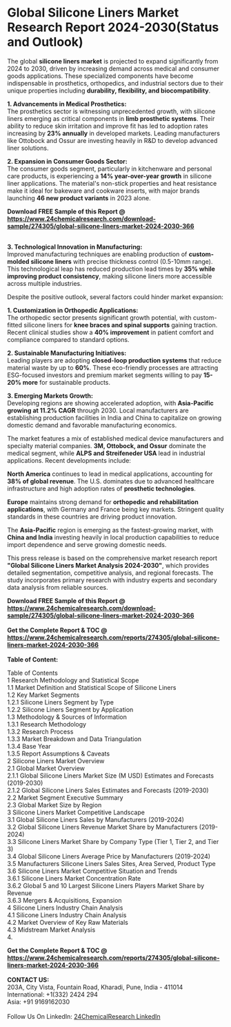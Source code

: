 <h1>Global Silicone Liners Market Research Report 2024-2030(Status and Outlook)</h1><p>The global <strong>silicone liners market</strong> is projected to expand significantly from 2024 to 2030, driven by increasing demand across medical and consumer goods applications. These specialized components have become indispensable in prosthetics, orthopedics, and industrial sectors due to their unique properties including <strong>durability, flexibility, and biocompatibility</strong>.</p><p><strong>1. Advancements in Medical Prosthetics:</strong><br>
The prosthetics sector is witnessing unprecedented growth, with silicone liners emerging as critical components in <strong>limb prosthetic systems</strong>. Their ability to reduce skin irritation and improve fit has led to adoption rates increasing by <strong>23% annually</strong> in developed markets. Leading manufacturers like Ottobock and Ossur are investing heavily in R&amp;D to develop advanced liner solutions.</p><p><strong>2. Expansion in Consumer Goods Sector:</strong><br>
The consumer goods segment, particularly in kitchenware and personal care products, is experiencing a <strong>14% year-over-year growth</strong> in silicone liner applications. The material's non-stick properties and heat resistance make it ideal for bakeware and cookware inserts, with major brands launching <strong>46 new product variants</strong> in 2023 alone.</p><div><b>Download FREE Sample of this Report @ 
            <a href="https://www.24chemicalresearch.com/download-sample/274305/global-silicone-liners-market-2024-2030-366">
            https://www.24chemicalresearch.com/download-sample/274305/global-silicone-liners-market-2024-2030-366</a></b></div><br><p><strong>3. Technological Innovation in Manufacturing:</strong><br>
Improved manufacturing techniques are enabling production of <strong>custom-molded silicone liners</strong> with precise thickness control (0.5-10mm range). This technological leap has reduced production lead times by <strong>35% while improving product consistency</strong>, making silicone liners more accessible across multiple industries.</p><p>Despite the positive outlook, several factors could hinder market expansion:</p><p><strong>1. Customization in Orthopedic Applications:</strong><br>
The orthopedic sector presents significant growth potential, with custom-fitted silicone liners for <strong>knee braces and spinal supports</strong> gaining traction. Recent clinical studies show a <strong>40% improvement</strong> in patient comfort and compliance compared to standard options.</p><p><strong>2. Sustainable Manufacturing Initiatives:</strong><br>
Leading players are adopting <strong>closed-loop production systems</strong> that reduce material waste by up to <strong>60%</strong>. These eco-friendly processes are attracting ESG-focused investors and premium market segments willing to pay <strong>15-20% more</strong> for sustainable products.</p><p><strong>3. Emerging Markets Growth:</strong><br>
Developing regions are showing accelerated adoption, with <strong>Asia-Pacific growing at 11.2% CAGR</strong> through 2030. Local manufacturers are establishing production facilities in India and China to capitalize on growing domestic demand and favorable manufacturing economics.</p><p>The market features a mix of established medical device manufacturers and specialty material companies. <strong>3M, Ottobock, and Ossur</strong> dominate the medical segment, while <strong>ALPS and Streifeneder USA</strong> lead in industrial applications. Recent developments include:</p><p><strong>North America</strong> continues to lead in medical applications, accounting for <strong>38% of global revenue</strong>. The U.S. dominates due to advanced healthcare infrastructure and high adoption rates of <strong>prosthetic technologies</strong>.</p><p><strong>Europe</strong> maintains strong demand for <strong>orthopedic and rehabilitation applications</strong>, with Germany and France being key markets. Stringent quality standards in these countries are driving product innovation.</p><p>The <strong>Asia-Pacific</strong> region is emerging as the fastest-growing market, with <strong>China and India</strong> investing heavily in local production capabilities to reduce import dependence and serve growing domestic needs.</p><p>This press release is based on the comprehensive market research report <strong>"Global Silicone Liners Market Analysis 2024-2030"</strong>, which provides detailed segmentation, competitive analysis, and regional forecasts. The study incorporates primary research with industry experts and secondary data analysis from reliable sources.</p><div><b>Download FREE Sample of this Report @ 
            <a href="https://www.24chemicalresearch.com/download-sample/274305/global-silicone-liners-market-2024-2030-366">
            https://www.24chemicalresearch.com/download-sample/274305/global-silicone-liners-market-2024-2030-366</a></b></div><br><div><b>Get the Complete Report & TOC @ 
            <a href="https://www.24chemicalresearch.com/reports/274305/global-silicone-liners-market-2024-2030-366">
            https://www.24chemicalresearch.com/reports/274305/global-silicone-liners-market-2024-2030-366</a></b></div><br>
            <b>Table of Content:</b><p>Table of Contents<br />
1 Research Methodology and Statistical Scope<br />
1.1 Market Definition and Statistical Scope of Silicone Liners<br />
1.2 Key Market Segments<br />
1.2.1 Silicone Liners Segment by Type<br />
1.2.2 Silicone Liners Segment by Application<br />
1.3 Methodology & Sources of Information<br />
1.3.1 Research Methodology<br />
1.3.2 Research Process<br />
1.3.3 Market Breakdown and Data Triangulation<br />
1.3.4 Base Year<br />
1.3.5 Report Assumptions & Caveats<br />
2 Silicone Liners Market Overview<br />
2.1 Global Market Overview<br />
2.1.1 Global Silicone Liners Market Size (M USD) Estimates and Forecasts (2019-2030)<br />
2.1.2 Global Silicone Liners Sales Estimates and Forecasts (2019-2030)<br />
2.2 Market Segment Executive Summary<br />
2.3 Global Market Size by Region<br />
3 Silicone Liners Market Competitive Landscape<br />
3.1 Global Silicone Liners Sales by Manufacturers (2019-2024)<br />
3.2 Global Silicone Liners Revenue Market Share by Manufacturers (2019-2024)<br />
3.3 Silicone Liners Market Share by Company Type (Tier 1, Tier 2, and Tier 3)<br />
3.4 Global Silicone Liners Average Price by Manufacturers (2019-2024)<br />
3.5 Manufacturers Silicone Liners Sales Sites, Area Served, Product Type<br />
3.6 Silicone Liners Market Competitive Situation and Trends<br />
3.6.1 Silicone Liners Market Concentration Rate<br />
3.6.2 Global 5 and 10 Largest Silicone Liners Players Market Share by Revenue<br />
3.6.3 Mergers & Acquisitions, Expansion<br />
4 Silicone Liners Industry Chain Analysis<br />
4.1 Silicone Liners Industry Chain Analysis<br />
4.2 Market Overview of Key Raw Materials<br />
4.3 Midstream Market Analysis<br />
4.</p><div><b>Get the Complete Report & TOC @ 
            <a href="https://www.24chemicalresearch.com/reports/274305/global-silicone-liners-market-2024-2030-366">
            https://www.24chemicalresearch.com/reports/274305/global-silicone-liners-market-2024-2030-366</a></b></div><br><b>CONTACT US:</b><br>
            203A, City Vista, Fountain Road, Kharadi, Pune, India - 411014<br>
            International: +1(332) 2424 294<br>
            Asia: +91 9169162030 <br><br>
            Follow Us On LinkedIn: <a href="https://www.linkedin.com/company/24chemicalresearch/">24ChemicalResearch LinkedIn</a>